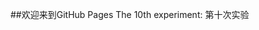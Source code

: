 ##欢迎来到GitHub Pages
The 10th experiment:
<a herf="https://github.com/zddhandsome/zddWeb/tree/master">第十次实验</a>
